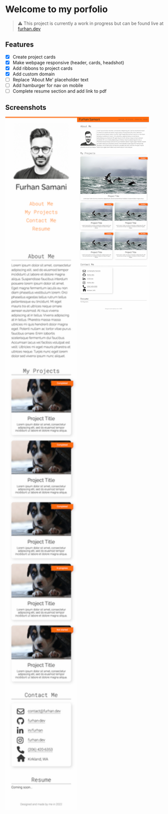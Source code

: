 # Welcome to my porfolio

> :warning:  This project is currently a work in progress but can be found live at [furhan.dev](https://furhan.dev) 

## Features
- [x] Create project cards 
- [x] Make webpage responsive (header, cards, headshot)
- [x] Add ribbons to project cards
- [x] Add custom domain
- [ ] Replace 'About Me' placeholder text
- [ ] Add hamburger for nav on mobile
- [ ] Complete resume section and add link to pdf

## Screenshots
<p width="100%">
    <img width="45%" style="display: inline; float: left;" src="./assets/img/portfolio-screenshot-mobile.png?raw=true" alt="Mobile screenshot">
    <img width="45%" src="./assets/img/portfolio-screenshot-desktop.png?raw=true" alt="Desktop screenshot">
</p>